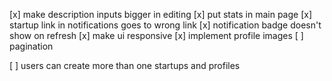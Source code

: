 [x] make description inputs bigger in editing
[x] put stats in main page
[x] startup link in notifications goes to wrong link
[x] notification badge doesn't show on refresh
[x] make ui responsive
[x] implement profile images
[ ] pagination

[ ] users can create more than one startups and profiles

